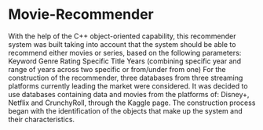 # Movie-Recommender
With the help of the C++ object-oriented capability, this recommender system was built taking into account that the system should be able to recommend either movies or series, based on the following parameters: Keyword Genre Rating Specific Title Years (combining specific year and range of years across two specific or from/under from one) For the construction of the recommender, three databases from three streaming platforms currently leading the market were considered. It was decided to use databases containing data and movies from the platforms of: Disney+, Netflix and CrunchyRoll, through the Kaggle page. The construction process began with the identification of the objects that make up the system and their characteristics. 
